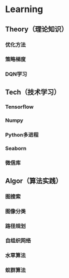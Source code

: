 # Learning
## Theory（理论知识）
### 优化方法
### 策略梯度
### DQN学习
## Tech（技术学习）
### Tensorflow
### Numpy
### Python多进程
### Seaborn
### 微信库
## Algor（算法实践）
### 图搜索
### 图像分类
### 路径规划
### 自组织网络
### 水草算法
### 蚁群算法
